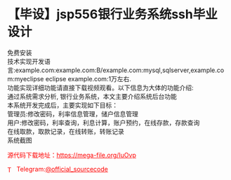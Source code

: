 # 【毕设】jsp556银行业务系统ssh毕业设计

免费安装<br>技术实现开发语言:example.com:example.com:B/example.com:mysql,sqlserver,example.com:myeclipse eclipse example.com:1万左右.<br>功能实现详细功能请直接下载视频观看。以下信息为大体的功能介绍:<br>通过系统需求分析, 银行业务系统，本文主要介绍系统后台功能<br>本系统开发完成后，主要实现如下目标：<br>管理员:修改密码，利率信息管理，储户信息管理<br>用户:修改密码，利率查询，利息计算，账户预约，在线存款，存款查询<br>在线取款，取款记录，在线转账，转账记录<br>系统截图 <br>


<p style="color: red;">源代码下载地址：<a href="https://mega-file.org/IuOvp" style="color: red;">https://mega-file.org/IuOvp</a></p><p style="color: red;"><img src="https://cdn-icons-png.flaticon.com/512/2111/2111646.png" alt="Telegram Icon" style="width: 16px; vertical-align: middle; margin-right: 5px;">Telegram:<a href="https://t.me/official_sourcecode" style="color: red;">@official_sourcecode</a></p>
